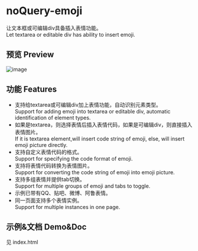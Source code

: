 # noQuery-emoji
让文本框或可编辑div具备插入表情功能。  
Let textarea or editable div has ability to insert emoji.

## 预览 Preview
![image](https://s3.bmp.ovh/imgs/2025/01/31/9410b04203bea983.png)

## 功能 Features
* 支持给textarea或可编辑div加上表情功能，自动识别元素类型。  
Support for adding emoji into textarea or editable div, automatic identification of element types.
* 如果是textarea，则选择表情后插入表情代码，如果是可编辑div，则直接插入表情图片。  
If it is textarea element,will insert code string of emoji, else, will insert emoji picture directly.
* 支持自定义表情代码的格式。  
Support for specifying the code format of emoji.
* 支持将表情代码转换为表情图片。  
Support for converting the code string of emoji into emoji picture.
* 支持多组表情并提供tab切换。  
Support for multiple groups of emoji and tabs to toggle.
* 示例已带有QQ、贴吧、微博、阿鲁表情。  
* 同一页面支持多个表情实例。  
Support for multiple instances in one page.

## 示例&文档 Demo&Doc
见 index.html